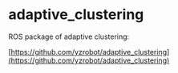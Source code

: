 # adaptive_clustering

ROS package of adaptive clustering:

[https://github.com/yzrobot/adaptive_clustering](https://github.com/yzrobot/adaptive_clustering)
